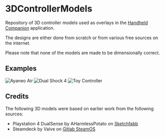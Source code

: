 # 3DControllerModels
Repository of 3D controller models used as overlays in the [Handheld Companion](https://github.com/Valkirie/HandheldCompanion) application.

The designs are either done from scratch or from various free sources on the internet.

Please note that none of the models are made to be dimensionally correct.

## Examples

![Ayaneo Air](https://github.com/CasperH2O/3DControllerModels/assets/14330834/b7b79782-2caf-47e0-9d21-56b89d55119f)
![Dual Shock 4](https://github.com/CasperH2O/3DControllerModels/assets/14330834/1f670915-6b66-49ec-9b5c-9dd2e37ce548)
![Toy Controller](https://github.com/CasperH2O/3DControllerModels/assets/14330834/89fb2c97-1ac7-413c-b67a-f949640d2643)

## Credits

The following 3D models were based on earlier work from the following sources:
- Playstation 4 DualSense by AHarmlessPotato on [Sketchfabb](https://sketchfab.com/3d-models/playstation-5-dualsense-878c1f882808477ab81c2fe86d5a3936)
- Steamdeck by Valve on [Gitlab SteamOS](https://gitlab.steamos.cloud/SteamDeck/hardware)
